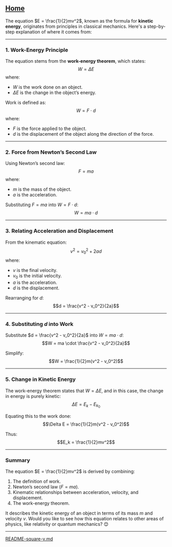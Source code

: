 [Home](https://t2m.io/VwvDcuw)
---

The equation $E = \frac{1}{2}mv^2$, known as the formula for **kinetic energy**, originates from principles in classical mechanics. Here's a step-by-step explanation of where it comes from:

---

### **1. Work-Energy Principle**
The equation stems from the **work-energy theorem**, which states:
$$W = \Delta E$$
where:
- $W$ is the work done on an object.
- $\Delta E$ is the change in the object’s energy.

Work is defined as:
$$W = F \cdot d$$
where:
- $F$ is the force applied to the object.
- $d$ is the displacement of the object along the direction of the force.

---

### **2. Force from Newton’s Second Law**
Using Newton’s second law:
$$F = ma$$
where:
- $m$ is the mass of the object.
- $a$ is the acceleration.

Substituting $F = ma$ into $W = F \cdot d$:
$$W = ma \cdot d$$

---

### **3. Relating Acceleration and Displacement**
From the kinematic equation:
$$v^2 = v_0^2 + 2ad$$
where:
- $v$ is the final velocity.
- $v_0$ is the initial velocity.
- $a$ is the acceleration.
- $d$ is the displacement.

Rearranging for $d$:
$$d = \frac{v^2 - v_0^2}{2a}$$

---

### **4. Substituting $d$ into Work**
Substitute $d = \frac{v^2 - v_0^2}{2a}$ into $W = ma \cdot d$:
$$W = ma \cdot \frac{v^2 - v_0^2}{2a}$$

Simplify:
$$W = \frac{1}{2}m(v^2 - v_0^2)$$

---

### **5. Change in Kinetic Energy**
The work-energy theorem states that $W = \Delta E$, and in this case, the change in energy is purely kinetic:
$$\Delta E = E_k - E_{k_0}$$

Equating this to the work done:
$$\Delta E = \frac{1}{2}m(v^2 - v_0^2)$$

Thus:
$$E_k = \frac{1}{2}mv^2$$

---

### **Summary**
The equation $E = \frac{1}{2}mv^2$ is derived by combining:
1. The definition of work.
2. Newton’s second law ($F = ma$).
3. Kinematic relationships between acceleration, velocity, and displacement.
4. The work-energy theorem.

It describes the kinetic energy of an object in terms of its mass $m$ and velocity $v$. Would you like to see how this equation relates to other areas of physics, like relativity or quantum mechanics? 😊


---

[README-square-v.md](https://t2m.io/qaskyZi)
